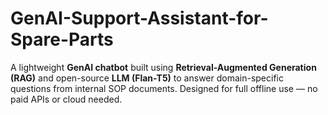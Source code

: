 # GenAI-Support-Assistant-for-Spare-Parts
A lightweight **GenAI chatbot** built using **Retrieval-Augmented Generation (RAG)** and open-source **LLM (Flan-T5)** to answer domain-specific questions from internal SOP documents. Designed for full offline use — no paid APIs or cloud needed.
